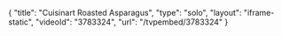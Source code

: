 {
    "title": "Cuisinart Roasted Asparagus",
    "type": "solo",
    "layout": "iframe-static",
    "videoId": "3783324",
    "url": "\/tvpembed\/3783324"
}